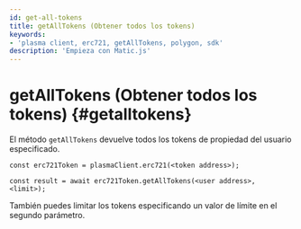 ```yaml
---
id: get-all-tokens
title: getAllTokens (Obtener todos los tokens)
keywords:
- 'plasma client, erc721, getAllTokens, polygon, sdk'
description: 'Empieza con Matic.js'
---
```


# getAllTokens (Obtener todos los tokens) {#getalltokens}

El método `getAllTokens` devuelve todos los tokens de propiedad del usuario especificado.

```
const erc721Token = plasmaClient.erc721(<token address>);

const result = await erc721Token.getAllTokens(<user address>, <limit>);

```

También puedes limitar los tokens especificando un valor de límite en el segundo parámetro.
